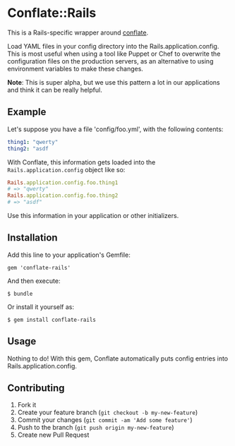 # Conflate::Rails

This is a Rails-specific wrapper around [conflate].

Load YAML files in your config directory into the Rails.application.config.
This is most useful when using a tool like Puppet or Chef to overwrite the
configuration files on the production servers, as an alternative to using
environment variables to make these changes.

**Note**: This is super alpha, but we use this pattern a lot in our
applications and think it can be really helpful.

## Example

Let's suppose you have a file 'config/foo.yml', with the following contents:

```yml
thing1: "qwerty"
thing2: "asdf
```

With Conflate, this information gets loaded into the `Rails.application.config` object like so:

```ruby
Rails.application.config.foo.thing1
# => "qwerty"
Rails.application.config.foo.thing2
# => "asdf"
```

Use this information in your application or other initializers.

## Installation

Add this line to your application's Gemfile:

    gem 'conflate-rails'

And then execute:

    $ bundle

Or install it yourself as:

    $ gem install conflate-rails

## Usage

Nothing to do! With this gem, Conflate automatically puts config entries into Rails.application.config.

## Contributing

1. Fork it
2. Create your feature branch (`git checkout -b my-new-feature`)
3. Commit your changes (`git commit -am 'Add some feature'`)
4. Push to the branch (`git push origin my-new-feature`)
5. Create new Pull Request

[conflate]:https://rubygems.org/gems/conflate

